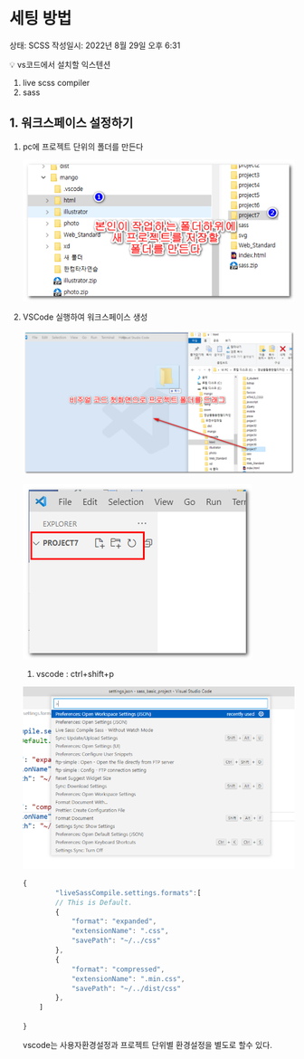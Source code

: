 # 세팅 방법

상태: SCSS
작성일시: 2022년 8월 29일 오후 6:31

<aside>
💡 vs코드에서 설치할 익스텐션

1. live scss compiler
2. sass
</aside>

## 1. 워크스페이스 설정하기

1. pc에 프로젝트 단위의 폴더를 만든다
    
    ![Untitled](Untitled%20278.png)
    
2. VSCode 실행하여 워크스페이스 생성
    
    ![Untitled](Untitled%20279.png)
    
    ![Untitled](Untitled%20280.png)
    
    1. vscode : ctrl+shift+p
    
    ![Untitled](Untitled%20281.png)
    
    ```jsx
    {
            "liveSassCompile.settings.formats":[
            // This is Default.
            {
                "format": "expanded",
                "extensionName": ".css",
                "savePath": "~/../css"
            },
            {
                "format": "compressed",
                "extensionName": ".min.css",
                "savePath": "~/../dist/css"
            },
        ]
    
    }
    ```
    
    vscode는 사용자환경설정과 프로젝트 단위별 환경설정을 별도로 할수 있다.
